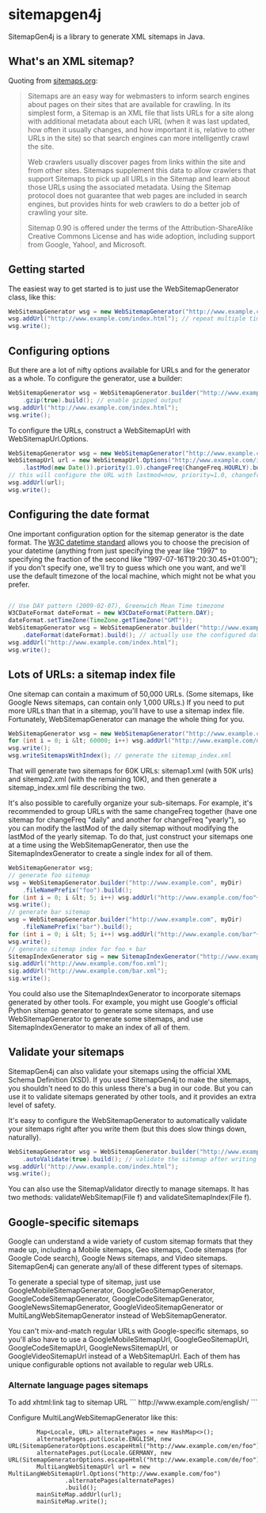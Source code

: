 sitemapgen4j
============

SitemapGen4j is a library to generate XML sitemaps in Java.

<h2>What's an XML sitemap?</h2>

Quoting from <a href="http://sitemaps.org/index.php">sitemaps.org</a>:

<blockquote>Sitemaps are an easy way for webmasters to inform search engines about pages on their sites that are available for crawling. In its simplest form, a Sitemap is an XML file that lists URLs for a site along with additional metadata about each URL (when it was last updated, how often it usually changes, and how important it is, relative to other URLs in the site) so that search engines can more intelligently crawl the site.

Web crawlers usually discover pages from links within the site and from other sites. Sitemaps supplement this data to allow crawlers that support Sitemaps to pick up all URLs in the Sitemap and learn about those URLs using the associated metadata. Using the Sitemap protocol does not guarantee that web pages are included in search engines, but provides hints for web crawlers to do a better job of crawling your site.

Sitemap 0.90 is offered under the terms of the Attribution-ShareAlike Creative Commons License and has wide adoption, including support from Google, Yahoo!, and Microsoft.
</blockquote>

<h2>Getting started</h2>

The easiest way to get started is to just use the WebSitemapGenerator class, like this:

```java
WebSitemapGenerator wsg = new WebSitemapGenerator("http://www.example.com", myDir);
wsg.addUrl("http://www.example.com/index.html"); // repeat multiple times
wsg.write();
```

<h2>Configuring options</h2>

But there are a lot of nifty options available for URLs and for the generator as a whole.  To configure the generator, use a builder:

```java
WebSitemapGenerator wsg = WebSitemapGenerator.builder("http://www.example.com", myDir)
    .gzip(true).build(); // enable gzipped output
wsg.addUrl("http://www.example.com/index.html");
wsg.write();
```

To configure the URLs, construct a WebSitemapUrl with WebSitemapUrl.Options.

```java
WebSitemapGenerator wsg = new WebSitemapGenerator("http://www.example.com", myDir);
WebSitemapUrl url = new WebSitemapUrl.Options("http://www.example.com/index.html")
    .lastMod(new Date()).priority(1.0).changeFreq(ChangeFreq.HOURLY).build();
// this will configure the URL with lastmod=now, priority=1.0, changefreq=hourly 
wsg.addUrl(url);
wsg.write();
```

<h2>Configuring the date format</h2>

One important configuration option for the sitemap generator is the date format.  The <a href="http://www.w3.org/TR/NOTE-datetime">W3C datetime standard</a> allows you to choose the precision of your datetime (anything from just specifying the year like "1997" to specifying the fraction of the second like "1997-07-16T19:20:30.45+01:00"); if you don't specify one, we'll try to guess which one you want, and we'll use the default timezone of the local machine, which might not be what you prefer.

```java

// Use DAY pattern (2009-02-07), Greenwich Mean Time timezone
W3CDateFormat dateFormat = new W3CDateFormat(Pattern.DAY); 
dateFormat.setTimeZone(TimeZone.getTimeZone("GMT"));
WebSitemapGenerator wsg = WebSitemapGenerator.builder("http://www.example.com", myDir)
    .dateFormat(dateFormat).build(); // actually use the configured dateFormat
wsg.addUrl("http://www.example.com/index.html");
wsg.write();
```

<h2>Lots of URLs: a sitemap index file</h2>

One sitemap can contain a maximum of 50,000 URLs.  (Some sitemaps, like Google News sitemaps, can contain only 1,000 URLs.) If you need to put more URLs than that in a sitemap, you'll have to use a sitemap index file.  Fortunately,  WebSitemapGenerator can manage the whole thing for you. 

```java
WebSitemapGenerator wsg = new WebSitemapGenerator("http://www.example.com", myDir);
for (int i = 0; i &lt; 60000; i++) wsg.addUrl("http://www.example.com/doc"+i+".html");
wsg.write();
wsg.writeSitemapsWithIndex(); // generate the sitemap_index.xml

```

That will generate two sitemaps for 60K URLs: sitemap1.xml (with 50K urls) and sitemap2.xml (with the remaining 10K), and then generate a sitemap_index.xml file describing the two.

It's also possible to carefully organize your sub-sitemaps.  For example, it's recommended to group URLs with the same changeFreq together (have one sitemap for changeFreq "daily" and another for changeFreq "yearly"), so you can modify the lastMod of the daily sitemap without modifying the lastMod of the yearly sitemap.  To do that, just construct your sitemaps one at a time using  the WebSitemapGenerator, then use the SitemapIndexGenerator to create a single index for all of them. 

```java
WebSitemapGenerator wsg;
// generate foo sitemap
wsg = WebSitemapGenerator.builder("http://www.example.com", myDir)
    .fileNamePrefix("foo").build();
for (int i = 0; i &lt; 5; i++) wsg.addUrl("http://www.example.com/foo"+i+".html");
wsg.write();
// generate bar sitemap
wsg = WebSitemapGenerator.builder("http://www.example.com", myDir)
    .fileNamePrefix("bar").build();
for (int i = 0; i &lt; 5; i++) wsg.addUrl("http://www.example.com/bar"+i+".html");
wsg.write();
// generate sitemap index for foo + bar 
SitemapIndexGenerator sig = new SitemapIndexGenerator("http://www.example.com", myFile);
sig.addUrl("http://www.example.com/foo.xml");
sig.addUrl("http://www.example.com/bar.xml");
sig.write();
```

You could also use the SitemapIndexGenerator to incorporate sitemaps generated by other tools.  For example, you might use Google's official Python sitemap generator to generate some sitemaps, and use WebSitemapGenerator to generate some sitemaps, and use SitemapIndexGenerator to make an index of all of them. 

<h2>Validate your sitemaps</h2>

SitemapGen4j can also validate your sitemaps using the official XML Schema Definition (XSD).  If you used SitemapGen4j to make the sitemaps, you shouldn't need to do this unless there's a bug in our code.  But you can use it to validate sitemaps generated by other tools, and it provides an extra level of safety.

It's easy to configure the WebSitemapGenerator to automatically validate your sitemaps right after you write them (but this does slow things down, naturally). 

```java
WebSitemapGenerator wsg = WebSitemapGenerator.builder("http://www.example.com", myDir)
    .autoValidate(true).build(); // validate the sitemap after writing
wsg.addUrl("http://www.example.com/index.html");
wsg.write();
```

You can also use the SitemapValidator directly to manage sitemaps.  It has two methods: validateWebSitemap(File f) and validateSitemapIndex(File f).

<h2>Google-specific sitemaps</h2>

Google can understand a wide variety of custom sitemap formats that they made up, including a Mobile sitemaps, Geo sitemaps, Code sitemaps (for Google Code search), Google News sitemaps, and Video sitemaps.  SitemapGen4j can generate any/all of these different types of sitemaps.

To generate a special type of sitemap, just use GoogleMobileSitemapGenerator, GoogleGeoSitemapGenerator, GoogleCodeSitemapGenerator, GoogleCodeSitemapGenerator, GoogleNewsSitemapGenerator, GoogleVideoSitemapGenerator or MultiLangWebSitemapGenerator instead of WebSitemapGenerator.

You can't mix-and-match regular URLs with Google-specific sitemaps, so you'll also have to use a GoogleMobileSitemapUrl, GoogleGeoSitemapUrl, GoogleCodeSitemapUrl, GoogleNewsSitemapUrl, or GoogleVideoSitemapUrl instead of a WebSitemapUrl.  Each of them has unique configurable options not available to regular web URLs.  

<h3>Alternate language pages sitemaps</h3>
To add xhtml:link tag to sitemap URL
```<url>
    <loc>http://www.example.com/english/</loc>
    <xhtml:link
                 rel="alternate"
                 hreflang="de"
                 href="http://www.example.com/deutsch/"
                 />
    <xhtml:link
                 rel="alternate"
                 hreflang="de-ch"
                 href="http://www.example.com/schweiz-deutsch/"
                 />
    <xhtml:link
                 rel="alternate"
                 hreflang="en"
                 href="http://www.example.com/english/"
                 />
  </url>
```

Configure MultiLangWebSitemapGenerator like this:

```MultiLangWebSitemapGenerator mainSiteMap = MultiLangWebSitemapGenerator.builder("http://www.example.com", dir);
        Map<Locale, URL> alternatePages = new HashMap<>();
        alternatePages.put(Locale.ENGLISH, new URL(SitemapGeneratorOptions.escapeHtml("http://www.example.com/en/foo")));
        alternatePages.put(Locale.GERMANY, new URL(SitemapGeneratorOptions.escapeHtml("http://www.example.com/de/foo")));
        MultiLangWebSitemapUrl url = new MultiLangWebSitemapUrl.Options("http://www.example.com/foo")
                .alternatePages(alternatePages)
                .build();
        mainSiteMap.addUrl(url);
        mainSiteMap.write();
```

